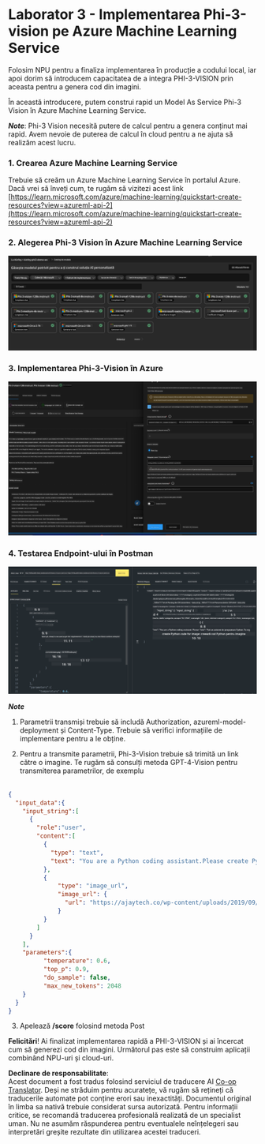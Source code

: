 <!--
CO_OP_TRANSLATOR_METADATA:
{
  "original_hash": "20cb4e6ac1686248e8be913ccf6c2bc2",
  "translation_date": "2025-07-17T04:08:31+00:00",
  "source_file": "md/02.Application/02.Code/Phi3/VSCodeExt/HOL/AIPC/03.DeployPhi3VisionOnAzure.md",
  "language_code": "ro"
}
-->
# **Laborator 3 - Implementarea Phi-3-vision pe Azure Machine Learning Service**

Folosim NPU pentru a finaliza implementarea în producție a codului local, iar apoi dorim să introducem capacitatea de a integra PHI-3-VISION prin aceasta pentru a genera cod din imagini.

În această introducere, putem construi rapid un Model As Service Phi-3 Vision în Azure Machine Learning Service.

***Note***: Phi-3 Vision necesită putere de calcul pentru a genera conținut mai rapid. Avem nevoie de puterea de calcul în cloud pentru a ne ajuta să realizăm acest lucru.


### **1. Crearea Azure Machine Learning Service**

Trebuie să creăm un Azure Machine Learning Service în portalul Azure. Dacă vrei să înveți cum, te rugăm să vizitezi acest link [https://learn.microsoft.com/azure/machine-learning/quickstart-create-resources?view=azureml-api-2](https://learn.microsoft.com/azure/machine-learning/quickstart-create-resources?view=azureml-api-2)


### **2. Alegerea Phi-3 Vision în Azure Machine Learning Service**

![Catalog](../../../../../../../../../translated_images/vison_catalog.f979823d5bde8aef2c37a3a9686f6c5d0c521f93730447798ea6fb580091443f.ro.png)


### **3. Implementarea Phi-3-Vision în Azure**


![Deploy](../../../../../../../../../translated_images/vision_deploy.a8114ccd849a957272bf30959bdef166b21a0fac4c4f0129dab0106b97104772.ro.png)


### **4. Testarea Endpoint-ului în Postman**


![Test](../../../../../../../../../translated_images/vision_test.0b9c1b1d414131d03398c88fc1b79d839e7946c2ae5c9fd170a2894c271e2993.ro.png)


***Note***

1. Parametrii transmiși trebuie să includă Authorization, azureml-model-deployment și Content-Type. Trebuie să verifici informațiile de implementare pentru a le obține.

2. Pentru a transmite parametrii, Phi-3-Vision trebuie să trimită un link către o imagine. Te rugăm să consulți metoda GPT-4-Vision pentru transmiterea parametrilor, de exemplu

```json

{
  "input_data":{
    "input_string":[
      {
        "role":"user",
        "content":[ 
          {
            "type": "text",
            "text": "You are a Python coding assistant.Please create Python code for image "
          },
          {
              "type": "image_url",
              "image_url": {
                "url": "https://ajaytech.co/wp-content/uploads/2019/09/index.png"
              }
          }
        ]
      }
    ],
    "parameters":{
          "temperature": 0.6,
          "top_p": 0.9,
          "do_sample": false,
          "max_new_tokens": 2048
    }
  }
}

```

3. Apelează **/score** folosind metoda Post

**Felicitări**! Ai finalizat implementarea rapidă a PHI-3-VISION și ai încercat cum să generezi cod din imagini. Următorul pas este să construim aplicații combinând NPU-uri și cloud-uri.

**Declinare de responsabilitate**:  
Acest document a fost tradus folosind serviciul de traducere AI [Co-op Translator](https://github.com/Azure/co-op-translator). Deși ne străduim pentru acuratețe, vă rugăm să rețineți că traducerile automate pot conține erori sau inexactități. Documentul original în limba sa nativă trebuie considerat sursa autorizată. Pentru informații critice, se recomandă traducerea profesională realizată de un specialist uman. Nu ne asumăm răspunderea pentru eventualele neînțelegeri sau interpretări greșite rezultate din utilizarea acestei traduceri.